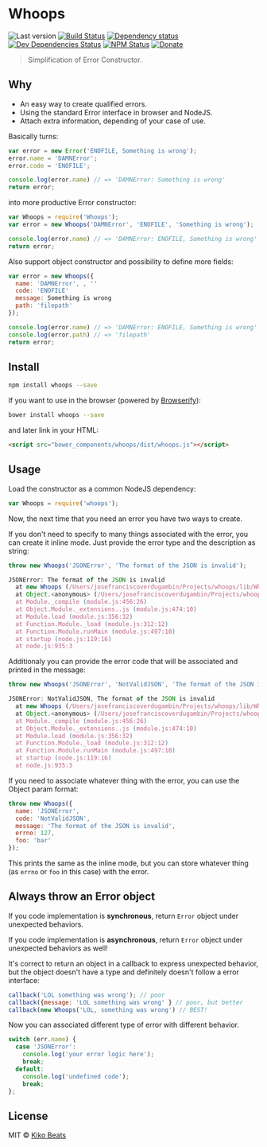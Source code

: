 # Whoops

![Last version](https://img.shields.io/github/tag/Kikobeats/whoops.svg?style=flat-square)
[![Build Status](http://img.shields.io/travis/Kikobeats/whoops/master.svg?style=flat-square)](https://travis-ci.org/Kikobeats/whoops)
[![Dependency status](http://img.shields.io/david/Kikobeats/whoops.svg?style=flat-square)](https://david-dm.org/Kikobeats/whoops)
[![Dev Dependencies Status](http://img.shields.io/david/dev/Kikobeats/whoops.svg?style=flat-square)](https://david-dm.org/Kikobeats/whoops#info=devDependencies)
[![NPM Status](http://img.shields.io/npm/dm/whoops.svg?style=flat-square)](https://www.npmjs.org/package/whoops)
[![Donate](https://img.shields.io/badge/donate-paypal-blue.svg?style=flat-square)](https://paypal.me/kikobeats)

> Simplification of Error Constructor.

## Why

- An easy way to create qualified errors.
- Using the standard Error interface in browser and NodeJS.
- Attach extra information, depending of your case of use.

Basically turns:

```js
var error = new Error('ENOFILE, Something is wrong');
error.name = 'DAMNError';
error.code = 'ENOFILE';

console.log(error.name) // => 'DAMNError: Something is wrong'
return error;
```

into more productive Error constructor:

```js
var Whoops = require('Whoops');
var error = new Whoops('DAMNError', 'ENOFILE', 'Something is wrong');

console.log(error.name) // => 'DAMNError: ENOFILE, Something is wrong'
return error;
```

Also support object constructor and possibility to define more fields:

```js
var error = new Whoops({
  name: 'DAMNError', , ''
  code: 'ENOFILE'
  message: Something is wrong
  path: 'filepath'
});

console.log(error.name) // => 'DAMNError: ENOFILE, Something is wrong'
console.log(error.path) // => 'filepath'
return error;
```

## Install

```bash
npm install whoops --save
```

If you want to use in the browser (powered by [Browserify](http://browserify.org/)):

```bash
bower install whoops --save
```

and later link in your HTML:

```html
<script src="bower_components/whoops/dist/whoops.js"></script>
```

## Usage

Load the constructor as a common NodeJS dependency:

```js
var Whoops = require('whoops');
```

Now, the next time that you need an error you have two ways to create.

If you don't need to specify to many things associated with the error, you can create it inline mode. Just provide the error type and the description as string:

```js
throw new Whoops('JSONError', 'The format of the JSON is invalid');

JSONError: The format of the JSON is invalid
  at new Whoops (/Users/josefranciscoverdugambin/Projects/whoops/lib/Whoops.coffee:6:17)
  at Object.<anonymous> (/Users/josefranciscoverdugambin/Projects/whoops/example.js:3:7)
  at Module._compile (module.js:456:26)
  at Object.Module._extensions..js (module.js:474:10)
  at Module.load (module.js:356:32)
  at Function.Module._load (module.js:312:12)
  at Function.Module.runMain (module.js:497:10)
  at startup (node.js:119:16)
  at node.js:935:3
```

Additionaly you can provide the error code that will be associated and printed in the message:

```js
throw new Whoops('JSONError', 'NotValidJSON', 'The format of the JSON is invalid');

JSONError: NotValidJSON, The format of the JSON is invalid
  at new Whoops (/Users/josefranciscoverdugambin/Projects/whoops/lib/Whoops.coffee:6:17)
  at Object.<anonymous> (/Users/josefranciscoverdugambin/Projects/whoops/example.js:3:7)
  at Module._compile (module.js:456:26)
  at Object.Module._extensions..js (module.js:474:10)
  at Module.load (module.js:356:32)
  at Function.Module._load (module.js:312:12)
  at Function.Module.runMain (module.js:497:10)
  at startup (node.js:119:16)
  at node.js:935:3
```

If you need to associate whatever thing with the error, you can use the Object param format:

```js
throw new Whoops({
  name: 'JSONError',
  code: 'NotValidJSON',
  message: 'The format of the JSON is invalid',
  errno: 127,
  foo: 'bar'
});
```

This prints the same as the inline mode, but you can store whatever thing (as `errno` or `foo` in this case) with the error.

## Always throw an Error object

If you code implementation is **synchronous**, return `Error` object under unexpected behaviors.

If you code implementation is **asynchronous**, return `Error` object under unexpected behaviors as well!

It's correct to return an object in a callback to express unexpected behavior, but the object doesn't have a type and definitely doesn't follow a error interface:

```js
callback('LOL something was wrong'); // poor
callback({message: 'LOL something was wrong' } // poor, but better
callback(new Whoops('LOL, something was wrong') // BEST!
```

Now you can associated different type of error with different behavior.

```js
switch (err.name) {
  case 'JSONError':
    console.log('your error logic here');
    break;
  default:
    console.log('undefined code');
    break;
};
```

## License

MIT © [Kiko Beats](http://www.kikobeats.com)
